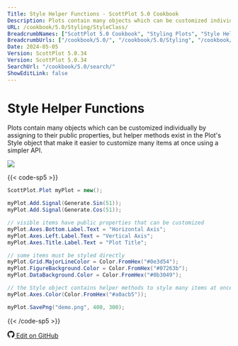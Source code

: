 ```yaml
---
Title: Style Helper Functions - ScottPlot 5.0 Cookbook
Description: Plots contain many objects which can be customized individually by assigning to their public properties, but helper methods exist in the Plot's Style object that make it easier to customize many items at once using a simpler API.
URL: /cookbook/5.0/Styling/StyleClass/
BreadcrumbNames: ["ScottPlot 5.0 Cookbook", "Styling Plots", "Style Helper Functions"]
BreadcrumbUrls: ["/cookbook/5.0/", "/cookbook/5.0/Styling", "/cookbook/5.0/Styling/StyleClass"]
Date: 2024-05-05
Version: ScottPlot 5.0.34
Version: ScottPlot 5.0.34
SearchUrl: "/cookbook/5.0/search/"
ShowEditLink: false
---
```


# Style Helper Functions


Plots contain many objects which can be customized individually by assigning to their public properties, but helper methods exist in the Plot's Style object that make it easier to customize many items at once using a simpler API.

[![](/cookbook/5.0/images/StyleClass.png?240505131914)](/cookbook/5.0/images/StyleClass.png?240505131914)

{{< code-sp5 >}}

```cs
ScottPlot.Plot myPlot = new();

myPlot.Add.Signal(Generate.Sin(51));
myPlot.Add.Signal(Generate.Cos(51));

// visible items have public properties that can be customized
myPlot.Axes.Bottom.Label.Text = "Horizontal Axis";
myPlot.Axes.Left.Label.Text = "Vertical Axis";
myPlot.Axes.Title.Label.Text = "Plot Title";

// some items must be styled directly
myPlot.Grid.MajorLineColor = Color.FromHex("#0e3d54");
myPlot.FigureBackground.Color = Color.FromHex("#07263b");
myPlot.DataBackground.Color = Color.FromHex("#0b3049");

// the Style object contains helper methods to style many items at once
myPlot.Axes.Color(Color.FromHex("#a0acb5"));

myPlot.SavePng("demo.png", 400, 300);

```

{{< /code-sp5 >}}

<a href='https://github.com/ScottPlot/ScottPlot/blob/main/src/ScottPlot5/ScottPlot5%20Cookbook/Recipes/Introduction/Styling.cs'><svg xmlns="http://www.w3.org/2000/svg" width="16" height="16" fill="currentColor" class="mb-1 bi bi-github" viewBox="0 0 16 16">
  <path d="M8 0C3.58 0 0 3.58 0 8c0 3.54 2.29 6.53 5.47 7.59.4.07.55-.17.55-.38 0-.19-.01-.82-.01-1.49-2.01.37-2.53-.49-2.69-.94-.09-.23-.48-.94-.82-1.13-.28-.15-.68-.52-.01-.53.63-.01 1.08.58 1.23.82.72 1.21 1.87.87 2.33.66.07-.52.28-.87.51-1.07-1.78-.2-3.64-.89-3.64-3.95 0-.87.31-1.59.82-2.15-.08-.2-.36-1.02.08-2.12 0 0 .67-.21 2.2.82.64-.18 1.32-.27 2-.27s1.36.09 2 .27c1.53-1.04 2.2-.82 2.2-.82.44 1.1.16 1.92.08 2.12.51.56.82 1.27.82 2.15 0 3.07-1.87 3.75-3.65 3.95.29.25.54.73.54 1.48 0 1.07-.01 1.93-.01 2.2 0 .21.15.46.55.38A8.01 8.01 0 0 0 16 8c0-4.42-3.58-8-8-8"/>
</svg> Edit on GitHub</a>

